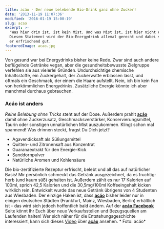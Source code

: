 ```yaml
---
title: acáo - Der neue belebende Bio-Drink ganz ohne Zucker!
date: '2013-11-19 11:07:36'
modified: '2016-01-19 15:00:19'
slug: acao
excerpt: >-
  "Was hier drin ist, ist kein Mist. Und was Mist ist, ist hier nicht drin!"
  Diesem Statement wird der Bio-Energydrink allemal gerecht und dabei schmeckt
  er erfrischend gut.
featuredImage: acao.jpg
---
```


Von gesund war bei Energydrinks bisher keine Rede. Zwar sind auch andere beflügelnde Getränke vegan, aber die gesundheitsbewusste Zielgruppe verfehlen sie aus vielerlei Gründen. Undurchsichtige chemische Inhaltsstoffe, ein Zuckergehalt, der Zuckerwatte erblassen lässt, und oftmals ein Geschmack, der einem die Haare aufstellt. Nein, ich bin kein Fan von herkömmlichen Energydrinks. Zusätzliche Energie könnte ich aber manchmal durchaus gebrauchen.

### Acáo ist anders

_Reine Belebung ohne Tricks_ steht auf der Dose. Außerdem prahlt [**acáo**](http://www.acao-drink.de/) damit ohne Zuckerzusatz, Geschmacksverstärker, Konservierungsmittel, Taurin oder sonstigen unnatürlichen Mist auszukommen. Klingt schon mal spannend! Was drinnen steckt, fragst Du Dich jetzt?

*   Agavendicksaft als Süßungsmittel
*   Quitten- und Zitronensaft aus Konzentrat
*   Guaranaextrakt für den Energie-Kick
*   Sanddornpulver
*   Natürliche Aromen und Kohlensäure

Die bio-zertifizierte Rezeptur erfrischt, belebt und all das auf natürlicher Basis! Mir persönlich schmeckt das Getränk ausgezeichnet, da es fruchtig-herb (und kaum süß) gehalten ist. Außerdem zählt es nur 17 Kalorien auf 100ml, sprich 42,5 Kalorien und die 30,5mg/100ml Koffeeingehalt kicken wirklich rein. Entwickelt wurde das neue Getränk übrigens von 4 Studenten aus Wiesbaden. Der einzige Haken ist, dass [**acáo**](http://www.acao-drink.de/) bisher leider nur in einigen deutschen Städten (Frankfurt, Mainz, Wiesbaden, Berlin) erhältlich ist - das wird sich jedoch hoffentlich bald ändern. Auf der **[acáo Facebook](https://www.facebook.com/acao.drink)** Seite könnt Ihr Euch über neue Verkaufsstellen und Bezugsquellen am Laufenden halten! Wer sich näher für die Entstehungsgeschichte interessiert, kann sich dieses [Video](http://www.rtl-hessen.de/videos.php?video=23441) über [**acáo**](http://www.acao-drink.de/) ansehen. <!-- Image removed (no copyright): acáo-denn-natürlich-fliegt-besser-300x187.jpg --> \* Foto: acáo\*
